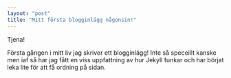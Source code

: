 ```yaml
---
layout: "post"
title: "Mitt första blogginlägg någonsin!"
---
```



Tjena!

Första gången i mitt liv jag skriver ett blogginlägg! Inte så speceillt kanske men iaf så har jag fått en viss uppfattning av hur Jekyll funkar och har börjat leka lite för att få ordning på sidan. 


